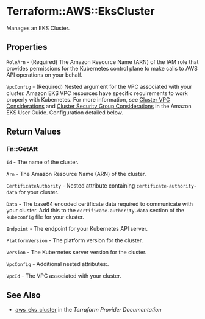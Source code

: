 # Terraform::AWS::EksCluster

Manages an EKS Cluster.

## Properties

`RoleArn` - (Required) The Amazon Resource Name (ARN) of the IAM role that provides permissions for the Kubernetes control plane to make calls to AWS API operations on your behalf.

`VpcConfig` - (Required) Nested argument for the VPC associated with your cluster. Amazon EKS VPC resources have specific requirements to work properly with Kubernetes. For more information, see [Cluster VPC Considerations](https://docs.aws.amazon.com/eks/latest/userguide/network_reqs.html) and [Cluster Security Group Considerations](https://docs.aws.amazon.com/eks/latest/userguide/sec-group-reqs.html) in the Amazon EKS User Guide. Configuration detailed below.


## Return Values

### Fn::GetAtt

`Id` - The name of the cluster.

`Arn` - The Amazon Resource Name (ARN) of the cluster.

`CertificateAuthority` - Nested attribute containing `certificate-authority-data` for your cluster.

`Data` - The base64 encoded certificate data required to communicate with your cluster. Add this to the `certificate-authority-data` section of the `kubeconfig` file for your cluster.

`Endpoint` - The endpoint for your Kubernetes API server.

`PlatformVersion` - The platform version for the cluster.

`Version` - The Kubernetes server version for the cluster.

`VpcConfig` - Additional nested attributes:.

`VpcId` - The VPC associated with your cluster.

## See Also

* [aws_eks_cluster](https://www.terraform.io/docs/providers/aws/r/eks_cluster.html) in the _Terraform Provider Documentation_